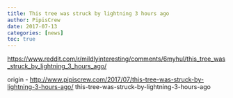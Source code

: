 ```yaml
---
title: This tree was struck by lightning 3 hours ago
author: PipisCrew
date: 2017-07-13
categories: [news]
toc: true
---
```


https://www.reddit.com/r/mildlyinteresting/comments/6myhul/this_tree_was_struck_by_lightning_3_hours_ago/

origin - http://www.pipiscrew.com/2017/07/this-tree-was-struck-by-lightning-3-hours-ago/ this-tree-was-struck-by-lightning-3-hours-ago
